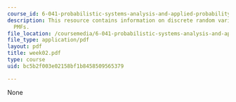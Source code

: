 ```yaml
---
course_id: 6-041-probabilistic-systems-analysis-and-applied-probability-spring-2006
description: This resource contains information on discrete random variables, and
  PMFs.
file_location: /coursemedia/6-041-probabilistic-systems-analysis-and-applied-probability-spring-2006/bc5b2f003e02158bf1b8458509565379_week02.pdf
file_type: application/pdf
layout: pdf
title: week02.pdf
type: course
uid: bc5b2f003e02158bf1b8458509565379

---
```

None